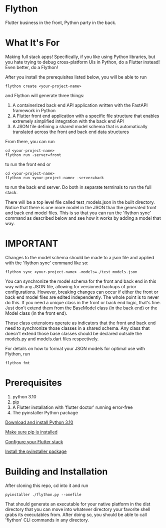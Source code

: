 # Flython
Flutter business in the front, Python party in the back.

# What It's For
Making full stack apps! 
Specifically, if you like using Python libraries, but you hate trying to debug cross-platform UIs in Python,
do a Flutter instead!
Even better, do a Flython!

After you install the prerequisites listed below, you will be able to run

```
flython create <your-project-name>
```

and Flython will generate three things:

1. A containerized back end API application written with the FastAPI framework in Python
2. A Flutter front end application with a specific file structure that enables extremely simplified
   integration with the back end API
3. A JSON file defining a shared model schema that is automatically translated across the front and back end data structures

From there, you can run

```
cd <your-project-name>
flython run -server=front
```

to run the front end or

```
cd <your-project-name>
flython run <your-project-name> -server=back
```

to run the back end server.
Do both in separate terminals to run the full stack.

There will be a top level file called test_models.json in the built directory.
Notice that there is one more model in the JSON than the generated front and back end model files.
This is so that you can run the 'flython sync' command as described below and see how it works by adding
a model that way.

# IMPORTANT
Changes to the model schema should be made to a json file and applied with the 'flython sync' command like so:

```
flython sync <your-project-name> -models=./test_models.json
```

You can synchronize the model schema for the front and back end in this way with any JSON file, allowing for 
versioned backups of prior configurations. However, breaking changes can occur if either the front or back end 
model files are edited independently. The whole point is to never do this. If you need a unique class in the front
or back end logic, that's fine. Just don't extend them from the BaseModel class (in the back end) or the Model class (in the front end).

Those class extensions operate as indicators that the front and back end need to synchronize those classes in a shared schema.
Any class that doesn't extend those base classes should be declared outside the models.py and models.dart files respectively.

For details on how to format your JSON models for optimal use with Flython, run 
```
flython fmt
```

# Prerequisites

1. python 3.10
2. pip
3. A Flutter installation with 'flutter doctor' running error-free
4. The pyinstaller Python package

[Download and install Python 3.10](https://www.python.org/downloads/release/python-3100/)

[Make sure pip is installed](https://pip.pypa.io/en/stable/installation/)

[Configure your Flutter stack](https://docs.flutter.dev/get-started/install)

[Install the pyinstaller package](https://pyinstaller.org/en/stable/installation.html)

# Building and Installation

After cloning this repo, cd into it and run

```
pyinstaller ./flython.py --onefile
```

That should generate an executable for your native platform  in the dist directory that you can move into whatever directory your favorite shell grabs its executables from. After doing so, you should be able to call 'flython' CLI commands in any directory.



